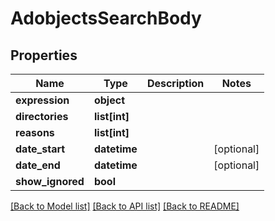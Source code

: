 # AdobjectsSearchBody

## Properties
Name | Type | Description | Notes
------------ | ------------- | ------------- | -------------
**expression** | **object** |  | 
**directories** | **list[int]** |  | 
**reasons** | **list[int]** |  | 
**date_start** | **datetime** |  | [optional] 
**date_end** | **datetime** |  | [optional] 
**show_ignored** | **bool** |  | 

[[Back to Model list]](../README.md#documentation-for-models) [[Back to API list]](../README.md#documentation-for-api-endpoints) [[Back to README]](../README.md)

